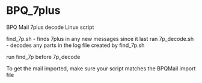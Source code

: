 # BPQ_7plus
BPQ Mail 7plus decode Linux script

find_7p.sh   - finds 7plus in any new messages since it last ran
7p_decode.sh - decodes any parts in the log file created by find_7p.sh

run find_7p before 7p_decode

To get the mail imported, make sure your script matches the BPQMail import file
